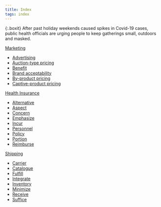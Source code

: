 ```yaml
---
title: Index
tags: index
---
```


{:.boxit}
After past holiday weekends caused spikes in Covid-19 cases, public health officials are urging people to keep gatherings small, outdoors and masked.

<link rel="stylesheet" href="/assets/css/subcategories.css">
<script src="/assets/js/subcategories.js"/></script>


<div class="index-container">
  <div class="index-timeline">
    <div><a href="#" class="index-title">Marketing</a>
    <div class="index a"><ul class="index ul">
<li><a href="#" class="subcategories-block__item-link">Advertising</a></li>
<li><a href="#" class="subcategories-block__item-link">Auction-type pricing</a></li>
<li><a href="#" class="subcategories-block__item-link">Benefit</a></li>
<li><a href="#" class="subcategories-block__item-link">Brand acceptability</a></li>
<li><a href="#" class="subcategories-block__item-link">By-product pricing</a></li>
<li><a href="#" class="subcategories-block__item-link">Captive-product pricing</a></li>
    </ul>
    </div>
    </div>
    </div>
    <div><a href="#" class="index-title">Health Insurance</a>
    <div class="index a"><ul class="index ul">
<li><a href="#" class="subcategories-block__item-link">Alternative</a></li>
<li><a href="#" class="subcategories-block__item-link">Aspect</a></li>
<li><a href="#" class="subcategories-block__item-link">Concern</a></li>
<li><a href="#" class="subcategories-block__item-link">Emphasize</a></li>
<li><a href="#" class="subcategories-block__item-link">Incur</a></li>
<li><a href="#" class="subcategories-block__item-link">Personnel</a></li>
<li><a href="#" class="subcategories-block__item-link">Policy</a></li>
<li><a href="#" class="subcategories-block__item-link">Portion</a></li>
<li><a href="#" class="subcategories-block__item-link">Reimburse</a></li>
    </ul>
    </div>
    </div>
    <div><a href="#" class="index-title">Shipping</a>
    <div class="index a"><ul class="index ul">
<li><a href="#" class="subcategories-block__item-link">Carrier</a></li>
<li><a href="#" class="subcategories-block__item-link">Catalogue</a></li>
<li><a href="#" class="subcategories-block__item-link">Fulfill</a></li>
<li><a href="#" class="subcategories-block__item-link">Integrate</a></li>
<li><a href="#" class="subcategories-block__item-link">Inventory</a></li>
<li><a href="#" class="subcategories-block__item-link">Minimize</a></li>
<li><a href="#" class="subcategories-block__item-link">Receive</a></li>
<li><a href="#" class="subcategories-block__item-link">Suffice</a></li>
    </ul>
    </div>
    </div>
</div>
